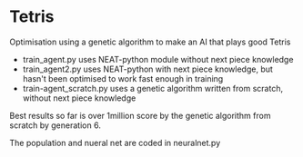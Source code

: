 # Tetris
Optimisation using a genetic algorithm to make an AI that plays good Tetris

- train_agent.py uses NEAT-python module without next piece knowledge
- train_agent2.py uses NEAT-python with next piece knowledge, but hasn't been optimised to work fast enough in training
- train-agent_scratch.py uses a genetic algorithm written from scratch, without next piece knowledge

Best results so far is over 1million score by the genetic algorithm from scratch by generation 6. 

The population and nueral net are coded in neuralnet.py
